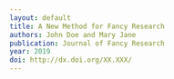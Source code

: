 ```yaml
---
layout: default
title: A New Method for Fancy Research
authors: John Doe and Mary Jane
publication: Journal of Fancy Research
year: 2019
doi: http://dx.doi.org/XX.XXX/
---
```

